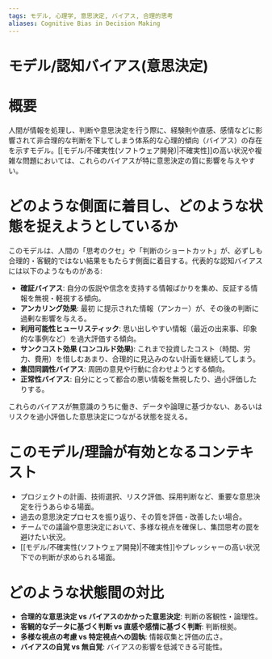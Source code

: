 ```yaml
---
tags: モデル, 心理学, 意思決定, バイアス, 合理的思考
aliases: Cognitive Bias in Decision Making
---
```

# モデル/認知バイアス(意思決定)

# 概要
人間が情報を処理し、判断や意思決定を行う際に、経験則や直感、感情などに影響されて非合理的な判断を下してしまう体系的な心理的傾向（バイアス）の存在を示すモデル。[[モデル/不確実性(ソフトウェア開発)|不確実性]]の高い状況や複雑な問題においては、これらのバイアスが特に意思決定の質に影響を与えやすい。

# どのような側面に着目し、どのような状態を捉えようとしているか
このモデルは、人間の「思考のクセ」や「判断のショートカット」が、必ずしも合理的・客観的ではない結果をもたらす側面に着目する。代表的な認知バイアスには以下のようなものがある:
* **確証バイアス**: 自分の仮説や信念を支持する情報ばかりを集め、反証する情報を無視・軽視する傾向。
* **アンカリング効果**: 最初 に提示された情報（アンカー）が、その後の判断に過剰な影響を与える。
* **利用可能性ヒューリスティック**: 思い出しやすい情報（最近の出来事、印象的な事例など）を過大評価する傾向。
* **サンクコスト効果 (コンコルド効果)**: これまで投資したコスト（時間、労力、費用）を惜しむあまり、合理的に見込みのない計画を継続してしまう。
* **集団同調性バイアス**: 周囲の意見や行動に合わせようとする傾向。
* **正常性バイアス**: 自分にとって都合の悪い情報を無視したり、過小評価したりする。

これらのバイアスが無意識のうちに働き、データや論理に基づかない、あるいはリスクを過小評価した意思決定につながる状態を捉える。

# このモデル/理論が有効となるコンテキスト
* プロジェクトの計画、技術選択、リスク評価、採用判断など、重要な意思決定を行うあらゆる場面。
* 過去の意思決定プロセスを振り返り、その質を評価・改善したい場合。
* チームでの議論や意思決定において、多様な視点を確保し、集団思考の罠を避けたい状況。
* [[モデル/不確実性(ソフトウェア開発)|不確実性]]やプレッシャーの高い状況下での判断が求められる場面。

# どのような状態間の対比
* **合理的な意思決定 vs バイアスのかかった意思決定**: 判断の客観性・論理性。
* **客観的なデータに基づく判断 vs 直感や感情に基づく判断**: 判断根拠。
* **多様な視点の考慮 vs 特定視点への固執**: 情報収集と評価の広さ。
* **バイアスの自覚 vs 無自覚**: バイアスの影響を低減できる可能性。